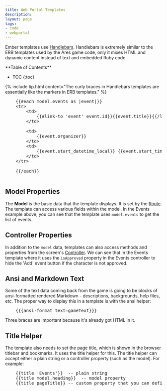 ```yaml
---
title: Web Portal Templates
description:
layout: page
tags: 
- code
- webportal
---
```


Ember templates use [Handlebars](https://guides.emberjs.com/v2.18.0/templates/handlebars-basics/).  Handlebars is extremely similar to the ERB templates used by the Ares game code, only it mixes HTML and dynamic content instead of text and embedded Ruby code.

<div id="inline_toc" markdown="1">
**Table of Contents**

* TOC
{:toc}
</div>

{% include tip.html content="The curly braces in Handlebars templates are essentially like the markers in ERB templates." %}

<pre>
    &#x7b;&#x7b;#each model.events as |event|}}
    &lt;tr>
        &lt;td>
            &#x7b;&#x7b;#link-to 'event' event.id}}&#x7b;&#x7b;event.title}}&#x7b;&#x7b;/link-to}}
        &lt;/td>

        &lt;td>
            &#x7b;&#x7b;event.organizer}}
        &lt;/td>
        &lt;td>
            &#x7b;&#x7b;event.start_datetime_local}} &#x7b;&#x7b;event.start_time_standard}})
        &lt;/td>
    &lt;/tr>

    &#x7b;&#x7b;/each}}
    
</pre>

## Model Properties

The **Model** is the basic data that the template displays.  It is set by the [Route](/tutorials/code/web-routes.html).  The template can access various fields within the model.  In the Events example above, you can see that the template uses `model.events` to get the list of events.

## Controller Properties

In addition to the `model` data, templates can also access methods and properties from the screen's [Controller](/tutorials/code/web-controllers.html).  We can see that in the Events template where it uses the `isApproved` property in the Events controller to hide the 'Add' event button if the character is not approved.

## Ansi and Markdown Text

Some of the text data coming back from the game is going to be blocks of ansi-formatted rendered Markdown - descriptions, backgrounds, help files, etc.   The proper way to display this in a template is with the ansi helper:

<pre>
    &#x7b;&#x7b;&#x7b;ansi-format text=gameText&#x7d;&#x7d;&#x7d;
</pre>

Three braces are important because it's already got HTML in it.


## Title Helper

The template also needs to set the page title, which is shown in the browser titlebar and bookmarks.  It uses the title helper for this. The title helper can accept either a plain string or a controller property (such as the model).  For example:

<pre>
    &#x7b;&#x7b;title 'Events'&#x7d;&#x7d;  -- plain string
    &#x7b;&#x7b;title model.heading&#x7d;&#x7d;  -- model property
    &#x7b;&#x7b;title pageTitle&#x7d;&#x7d; -- custom property that you can define in the controller
</pre>